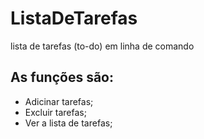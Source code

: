 # ListaDeTarefas
lista de tarefas (to-do) em linha de comando
## As funções são:
  - Adicinar tarefas;
  - Excluir tarefas;
  - Ver a lista de tarefas;
